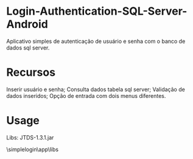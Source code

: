 # Login-Authentication-SQL-Server-Android
Aplicativo simples de autenticação de usuário e senha com o banco de dados sql server.

# Recursos 

Inserir usuário e senha; 
Consulta dados tabela sql server; 
Validação de dados inseridos; 
Opção de entrada com dois menus diferentes.

# Usage

Libs: JTDS-1.3.1.jar

\\simplelogin\app\libs


